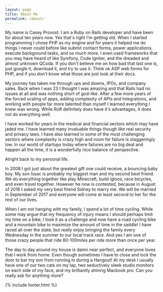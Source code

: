 ```yaml
---
layout: page
title: About Me
permalink: /about/
---
```


My name is Casey Provost. I am a Ruby on Rails developer and have been for about ten years now. Yes that's right I'm getting old. When I started programming I chose PHP as my engine and for years it helped me do things I never could before like submit contact forms, power applications, execute background tasks, and so much more. I even used frameworks that you may have heard of like Symfony, Code Igniter, and the dreaded and almost unknown QCoda. If you don't believe me on how bad that last one is, just google it, download it, and try to use it. Think ok ASP web forms for PHP, and if you don't know what those are just look at their docs.

My journey has taken me through ups and downs, IPOs, and company sales. Back when I was 23 I thought I was amazing and that Rails had no issues at all and was nothing short of god-like. After a few more years of the forced scaling of apps, adding complexity of APIs and Integrations, and working with people far more talented than myself I learned everything I knew was wrong. While RoR definitely does have it's advantages, it does not do everything well.

I have worked for years in the medical and financial sectors which may have jaded me. I have learned many invaluable things though like real security and privacy laws. I have also learned in some of the most challenging sectors where complexity is crazy high and room for failure is staggeringly low. In our world of startups today where failures are no big deal and happen all the time, it is a wonderfully nice balance of perspective.

Alright back to my personal life.

In 2008 I got just about the greatest gift one could receive, a bouncing baby boy. My son Issac is probably my biggest man and my second
best friend. We do everything together like play Minecraft, build igloos, race bicycles, and even travel together. However he now is contested, because in August of 2016 I asked my very best friend Sidney to marry me. We will be married in September of 2017 and everyone
will come at least second to her for the rest of our lives.

When I am not hanging with my family, I spend a lot of time cycling. While some may argue that my frequency of injury means I should perhaps limit my time on a bike; I took it as a challenge and now have a road cycling bike and a mountain bike to maximize the amount of time in the saddle! I have raced all over the state, but really enjoy bringing the family every Wednesday in the summer to our local track race. And yes I am one of those crazy people that ride 80-100miles per ride more than once per year.

The day to day around my house is damn near perfect, and everyone loves that I work from home. Even though sometimes I have to close and lock
the door to bar my son from running in during a Hangout! At my desk I usually have one of our two cats on my lap, two seductively sleek studio monitors on each side of my face, and my brilliantly shining Macbook pro. Can you really ask for anything more?

{% include footer.html %}
